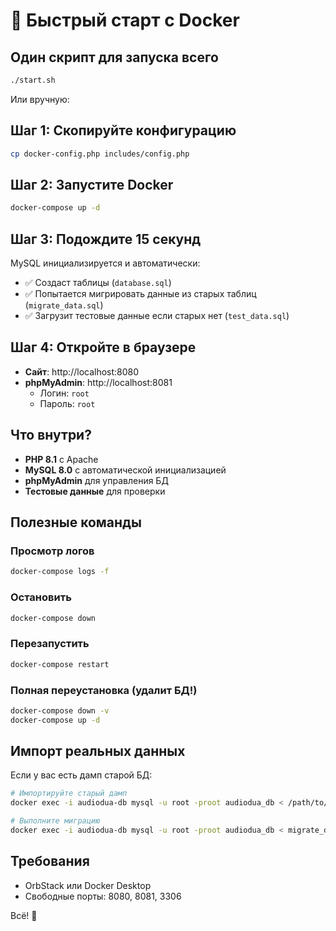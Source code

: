# 🚀 Быстрый старт с Docker

## Один скрипт для запуска всего

```bash
./start.sh
```

Или вручную:

## Шаг 1: Скопируйте конфигурацию

```bash
cp docker-config.php includes/config.php
```

## Шаг 2: Запустите Docker

```bash
docker-compose up -d
```

## Шаг 3: Подождите 15 секунд

MySQL инициализируется и автоматически:
- ✅ Создаст таблицы (`database.sql`)
- ✅ Попытается мигрировать данные из старых таблиц (`migrate_data.sql`)
- ✅ Загрузит тестовые данные если старых нет (`test_data.sql`)

## Шаг 4: Откройте в браузере

- **Сайт**: http://localhost:8080
- **phpMyAdmin**: http://localhost:8081
  - Логин: `root`
  - Пароль: `root`

## Что внутри?

- **PHP 8.1** с Apache
- **MySQL 8.0** с автоматической инициализацией
- **phpMyAdmin** для управления БД
- **Тестовые данные** для проверки

## Полезные команды

### Просмотр логов
```bash
docker-compose logs -f
```

### Остановить
```bash
docker-compose down
```

### Перезапустить
```bash
docker-compose restart
```

### Полная переустановка (удалит БД!)
```bash
docker-compose down -v
docker-compose up -d
```

## Импорт реальных данных

Если у вас есть дамп старой БД:

```bash
# Импортируйте старый дамп
docker exec -i audiodua-db mysql -u root -proot audiodua_db < /path/to/old_dump.sql

# Выполните миграцию
docker exec -i audiodua-db mysql -u root -proot audiodua_db < migrate_data.sql
```

## Требования

- OrbStack или Docker Desktop
- Свободные порты: 8080, 8081, 3306

Всё! 🎉
